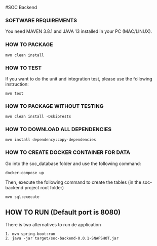#SOC Backend

### SOFTWARE REQUIREMENTS

You need MAVEN 3.8.1 and JAVA 13 installed in your PC (MAC/LINUX).

### HOW TO PACKAGE

    mvn clean install

### HOW TO TEST

If you want to do the unit and integration test, please use the following instruction:

    mvn test

### HOW TO PACKAGE WITHOUT TESTING

    mvn clean install -DskipTests

### HOW TO DOWNLOAD ALL DEPENDENCIES

    mvn install dependency:copy-dependencies

### HOW TO CREATE DOCKER CONTAINER FOR DATA

Go into the soc_database folder and use the following command:

    docker-compose up

Then, execute the following command to create the tables (in the soc-backend project root folder)

    mvn sql:execute

## HOW TO RUN (Default port is 8080)

There is two alternatives to run de application

    1. mvn spring-boot:run
    2. java -jar target/soc-backend-0.0.1-SNAPSHOT.jar

